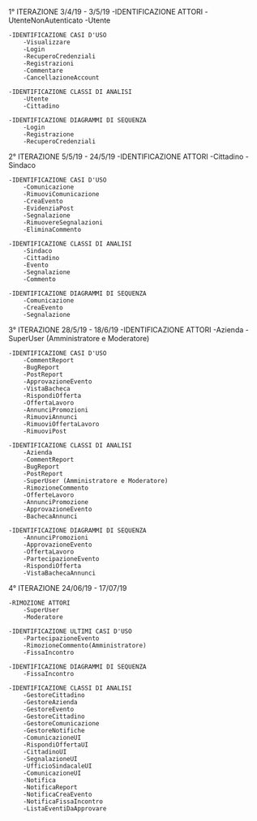 1° ITERAZIONE 3/4/19 - 3/5/19
	-IDENTIFICAZIONE ATTORI
		-UtenteNonAutenticato
		-Utente
	
	-IDENTIFICAZIONE CASI D'USO
		-Visualizzare
		-Login
		-RecuperoCredenziali
		-Registrazioni
		-Commentare
		-CancellazioneAccount

	-IDENTIFICAZIONE CLASSI DI ANALISI
		-Utente
		-Cittadino

	-IDENTIFICAZIONE DIAGRAMMI DI SEQUENZA
		-Login
		-Registrazione
		-RecuperoCredenziali



2° ITERAZIONE 5/5/19 - 24/5/19
	-IDENTIFICAZIONE ATTORI
		-Cittadino
		-Sindaco
	
	-IDENTIFICAZIONE CASI D'USO
		-Comunicazione
		-RimuoviComunicazione
		-CreaEvento
		-EvidenziaPost
		-Segnalazione
		-RimuovereSegnalazioni
		-EliminaCommento

	-IDENTIFICAZIONE CLASSI DI ANALISI
		-Sindaco
		-Cittadino
		-Evento
		-Segnalazione
		-Commento

	-IDENTIFICAZIONE DIAGRAMMI DI SEQUENZA
		-Comunicazione
		-CreaEvento
		-Segnalazione



3° ITERAZIONE 28/5/19 - 18/6/19
	-IDENTIFICAZIONE ATTORI
		-Azienda
		-SuperUser (Amministratore e Moderatore)
	
	-IDENTIFICAZIONE CASI D'USO
		-CommentReport
		-BugReport
		-PostReport
		-ApprovazioneEvento
		-VistaBacheca
		-RispondiOfferta
		-OffertaLavoro
		-AnnunciPromozioni
		-RimuoviAnnunci
		-RimuoviOffertaLavoro
		-RimuoviPost

	-IDENTIFICAZIONE CLASSI DI ANALISI
		-Azienda
		-CommentReport
		-BugReport
		-PostReport
		-SuperUser (Amministratore e Moderatore)
		-RimozioneCommento
		-OfferteLavoro
		-AnnunciPromozione
		-ApprovazioneEvento
		-BachecaAnnunci

	-IDENTIFICAZIONE DIAGRAMMI DI SEQUENZA
		-AnnunciPromozioni
		-ApprovazioneEvento
		-OffertaLavoro
		-PartecipazioneEvento
		-RispondiOfferta
		-VistaBachecaAnnunci
		
		

4° ITERAZIONE 24/06/19 - 17/07/19

	-RIMOZIONE ATTORI
		-SuperUser
		-Moderatore

	-IDENTIFICAZIONE ULTIMI CASI D'USO
		-PartecipazioneEvento
		-RimozioneCommento(Amministratore)
		-FissaIncontro
		
	-IDENTIFICAZIONE DIAGRAMMI DI SEQUENZA
		-FissaIncontro
		
	-IDENTIFICAZIONE CLASSI DI ANALISI
		-GestoreCittadino
		-GestoreAzienda
		-GestoreEvento
		-GestoreCittadino
		-GestoreComunicazione
		-GestoreNotifiche
		-ComunicazioneUI
		-RispondiOffertaUI
		-CittadinoUI
		-SegnalazioneUI
		-UfficioSindacaleUI
		-ComunicazioneUI
		-Notifica
		-NotificaReport
		-NotificaCreaEvento
		-NotificaFissaIncontro
		-ListaEventiDaApprovare
